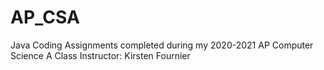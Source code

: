 # AP_CSA
Java Coding Assignments completed during my 2020-2021 AP Computer Science A Class
Instructor: Kirsten Fournier
